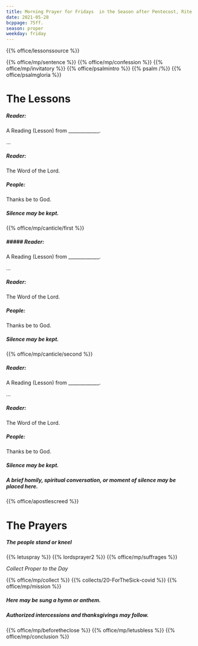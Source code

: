 ```yaml
---
title: Morning Prayer for Fridays  in the Season after Pentecost, Rite Two
date: 2021-05-28
bcppage: 75ff.
season: proper
weekday: friday
---
```


{{% office/lessonssource %}}

{{% office/mp/sentence %}}
{{% office/mp/confession %}}
{{% office/mp/invitatory  %}}
{{% office/psalmintro %}}
{{% psalm /%}}
{{% office/psalmgloria %}}

# The Lessons
##### _Reader:_
A Reading (Lesson) from _____________.

...

##### _Reader:_
The Word of the Lord.

##### **People:**
Thanks be to God.

##### Silence may be kept.

{{% office/mp/canticle/first %}}
##### ##### _Reader:_
A Reading (Lesson) from _____________.

...

##### _Reader:_
The Word of the Lord.

##### **People:**
Thanks be to God.

##### Silence may be kept.

{{% office/mp/canticle/second %}}

##### _Reader:_
A Reading (Lesson) from _____________.

...

##### _Reader:_
The Word of the Lord.

##### **People:**
Thanks be to God.

##### Silence may be kept.

##### A brief homily, spiritual conversation, or moment of silence may be placed here.


{{% office/apostlescreed %}}

# The Prayers

##### The people stand or kneel
{{% letuspray %}}
{{% lordsprayer2 %}}
{{% office/mp/suffrages %}}

_Collect Proper to the Day_

{{% office/mp/collect %}}
{{% collects/20-ForTheSick-covid %}}
{{% office/mp/mission %}}

##### Here may be sung a hymn or anthem.

##### Authorized intercessions and thanksgivings may follow.

{{% office/mp/beforetheclose %}}
{{% office/mp/letusbless %}}
{{% office/mp/conclusion %}}
